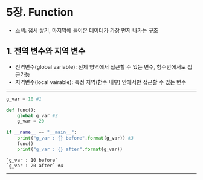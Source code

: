 # 5장. Function
- 스택: 접시 쌓기, 마지막에 들어온 데이터가 가장 먼저 나가는 구조

## 1. 전역 변수와 지역 변수
- 전역변수(global variable): 전체 영역에서 접근할 수 있는 변수, 함수안에서도 접근가능
- 지역변수(local vairable): 특정 지역(함수 내부) 안에서만 접근할 수 있는 변수


---
```python
g_var = 10 #1

def func():
    global g_var #2
    g_var = 20
    
if __name__ == "__main__":
    print("g_var : {} before".format(g_var)) #3
    func()
    print("g_var : {} after".format(g_var))
```
    `g_var : 10 before`
    `g_var : 20 after` #4
---
